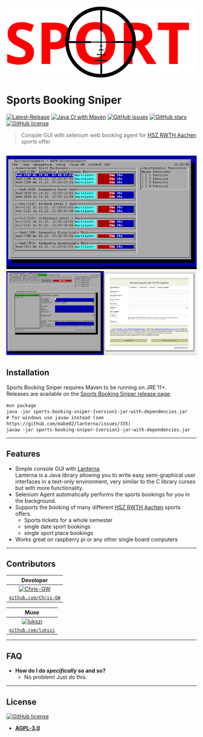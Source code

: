 [![Sports-Booking-Sniper](img/Sports%20Booking%20Sniper%20Logo.svg)](https://github.com/Chris-GW/Sports-Booking-Sniper)


# Sports Booking Sniper

[![Latest-Release](https://img.shields.io/github/v/release/Chris-GW/Sports-Booking-Sniper?include_prereleases)](https://github.com/Chris-GW/Sports-Booking-Sniper/releases)
[![Java CI with Maven](https://github.com/Chris-GW/Sports-Booking-Sniper/actions/workflows/maven.yml/badge.svg)](https://github.com/Chris-GW/Sports-Booking-Sniper/actions/workflows/maven.yml)
[![GitHub issues](https://img.shields.io/github/issues/Chris-GW/Sports-Booking-Sniper)](https://github.com/Chris-GW/Sports-Booking-Sniper/issues)
[![GitHub stars](https://img.shields.io/github/stars/Chris-GW/Sports-Booking-Sniper)](https://github.com/Chris-GW/Sports-Booking-Sniper/stargazers)
[![GitHub license](https://img.shields.io/github/license/Chris-GW/Sports-Booking-Sniper)](https://github.com/Chris-GW/Sports-Booking-Sniper/blob/main/LICENSE)

> Console GUI with selenium web booking agent for [HSZ RWTH Aachen](https://hochschulsport.rwth-aachen.de/cms/~icgi/HSZ/) sports offer

[![Sports-Booking-Sniper](img/Main%20GUI%20Screenshot%20.png)](https://github.com/Chris-GW/Sports-Booking-Sniper)
![Sport Buchung Personenangaben Formular.gif](img/Sport%20Buchung%20Personenangaben%20Formular.gif)
---

## Installation
Sports Booking Sniper requires Maven to be running on JRE 11+.  
Releases are available on the [Sports Booking Sniper release page](https://github.com/Chris-GW/Sports-Booking-Sniper/releases).

```shell
mvn package
java -jar sports-booking-sniper-{version}-jar-with-dependencies.jar
# for windows use javaw instead (see https://github.com/mabe02/lanterna/issues/335)
javaw -jar sports-booking-sniper-{version}-jar-with-dependencies.jar
```

---

## Features

- Simple console GUI with [Lanterna](https://github.com/mabe02/lanterna)  
Lanterna is a Java library allowing you to write easy semi-graphical user interfaces in a text-only environment, very similar to the C library curses but with more functionality.
- Selenium Agent automatically performs the sports bookings for you in the background.
- Supports the booking of many different [HSZ RWTH Aachen](https://hochschulsport.rwth-aachen.de/cms/~icgi/HSZ/) sports offers. 
  - Sports tickets for a whole semester
  - single date sport bookings 
  - single sport place bookings
- Works great on raspberry pi or any other single board computers

---

## Contributors

| Developer | 
| :---: |
| [![Chris-GW](https://avatars0.githubusercontent.com/u/8419701?s=200&u=0c42657351c46ae8be0e01fa2fe313d091c2bebc&v=4)](https://github.com/Chris-GW) |    
| <a href="https://github.com/Chris-GW" target="_blank">`github.com/Chris-GW`</a> | 

| Muse | 
| :---: |
| [![lukszi](https://avatars0.githubusercontent.com/u/25265369?s=200&u=49c6d43f12fb04de40252e626b32e983500c04e7&v=4)](https://github.com/lukszi) |    
| <a href="https://github.com/lukszi" target="_blank">`github.com/lukszi`</a> | 


---

## FAQ

- **How do I do *specifically* so and so?**
    - No problem! Just do this.

---

## License

[![GitHub license](https://img.shields.io/github/license/Chris-GW/Sports-Booking-Sniper)](https://github.com/Chris-GW/Sports-Booking-Sniper/blob/main/LICENSE.md)

- **[AGPL-3.0](https://www.gnu.org/licenses/agpl-3.0.html)**
